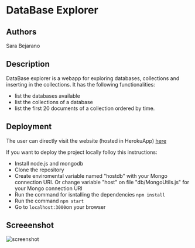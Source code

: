 # DataBase Explorer

## Authors
Sara Bejarano

## Description
DataBase explorer is a webapp for exploring databases, collections and inserting in the collections. 
It has the following functionalities:


- list the databases available
- list the collections of a database
- list the first 20 documents of a collection ordered by time.


## Deployment

The user can directly visit the website (hosted in HerokuApp)  [here](https://mongo-explorer1.herokuapp.com/)

If you want to deploy the project locally folloy this instructions:

 - Install node.js and mongodb 
 - Clone the repository
 - Create enviromental variable named "hostdb" with your Mongo connection URI. Or change variable "host" on file "db/MongoUtils.js" for  your Mongo connection URI
 - Run the command for isntalling the dependencies `npm install`
 -  Run the command `npm start`
 - Go to `localhost:3000`on your browser

 ## Screeenshot

 ![screenshot](https://i.imgur.com/6EzRs9l.png)
